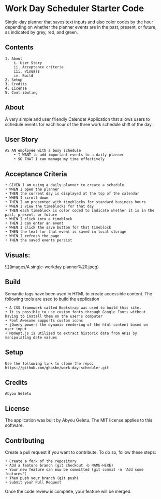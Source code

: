 # Work Day Scheduler Starter Code

Single-day planner that saves text inputs and also color codes by the hour depending on whether the planner events are in the past, present, or future, as indicated by grey, red, and green.

## Contents

    1. About
        i. User Story
        ii. Acceptance criteria
        iii. Visuals
        iv. Build
    2. Setup
    3. Credits
    4. License
    5. Contributing

## About

A very simple and user friendly Calendar Application that allows users to schedule events for each hour of the three work schedule shift of the day.

## User Story

    AS AN employee with a busy schedule
        • I WANT to add important events to a daily planner
        • SO THAT I can manage my time effectively

## Acceptance Criteria

    • GIVEN I am using a daily planner to create a schedule
    • WHEN I open the planner
    • THEN the current day is displayed at the top of the calendar
    • WHEN I scroll down
    • THEN I am presented with timeblocks for standard business hours
    • WHEN I view the timeblocks for that day
    • THEN each timeblock is color coded to indicate whether it is in the past, present, or future
    • WHEN I click into a timeblock
    • THEN I can enter an event
    • WHEN I click the save button for that timeblock
    • THEN the text for that event is saved in local storage
    • WHEN I refresh the page
    • THEN the saved events persist

## Visuals:

  ![](images/A single-workday planner%20.jpeg)

## Build

Semantic tags have been used in HTML to create accessible content.
The following tools are used to build the application

    • A CSS framework called Bootstrap was used to build this site.
    • It is possible to use custom fonts through Google Fonts without having to install them on the user's computer
    • Font Awesome supports custom icons
    • jQuery powers the dynamic rendering of the html content based on user input
    • Moment.js is utilized to extract historic data from APIs by manipulating date values

## Setup

    Use the following link to clone the repo:
    https://github.com/ghashe/work-day-scheduler.git

## Credits

    Abyou Geletu

## License

The application was built by Abyou Geletu. The MIT license applies to this software.

## Contributing

Create a pull request if you want to contribute. To do so, follow these steps:

    • Create a fork of the repository
    • Add a feature branch (git checkout -b NAME-HERE)
    • Your new feature can now be committed (git commit -m 'Add some features')
    • Then push your branch (git push)
    • Submit your Pull Request

Once the code review is complete, your feature will be merged.
